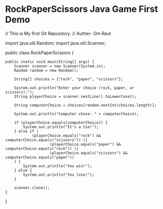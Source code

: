 # RockPaperScissors Java Game First Demo
// This is My first Git Repository.
// Auther- Om Raut

import java.util.Random;
import java.util.Scanner;

public class RockPaperScissors {
    
    public static void main(String[] args) {
        Scanner scanner = new Scanner(System.in);
        Random random = new Random();

        String[] choices = {"rock", "paper", "scissors"};

        System.out.println("Enter your choice (rock, paper, or scissors):");
        String playerChoice = scanner.nextLine().toLowerCase();

        String computerChoice = choices[random.nextInt(choices.length)];

        System.out.println("Computer chose: " + computerChoice);

        if (playerChoice.equals(computerChoice)) {
            System.out.println("It's a tie!");
        } else if (
                (playerChoice.equals("rock") && computerChoice.equals("scissors")) ||
                        (playerChoice.equals("paper") && computerChoice.equals("rock")) ||
                        (playerChoice.equals("scissors") && computerChoice.equals("paper"))
        ) {
            System.out.println("You win!");
        } else {
            System.out.println("You lose!");
        }

        scanner.close();
    }
}
